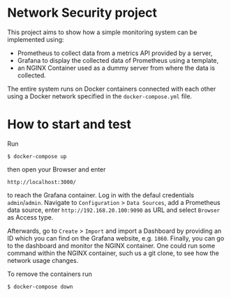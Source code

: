 # Network Security project

This project aims to show how a simple monitoring system can be implemented using:

- Prometheus to collect data from a metrics API provided by a server,
- Grafana to display the collected data of Prometheus using a template,
- an NGINX Container used as a dummy server from where the data is collected.

The entire system runs on Docker containers connected with each other using a Docker network specified in the ```docker-compose.yml``` file.

# How to start and test

Run

```
$ docker-compose up
```

then open your Browser and enter

```
http://localhost:3000/
```

to reach the Grafana container. Log in with the defaul credentials ```admin```/```admin```. Navigate to ```Configuration``` > ```Data Sources```, add a Prometheus data source, enter ```http://192.168.20.100:9090``` as URL and select ```Browser``` as Access type.

Afterwards, go to ```Create``` > ```Import``` and import a Dashboard by providing an ID which you can find on the Grafana website, e.g. ```1860```. Finally, you can go to the dashboard and monitor the NGINX container. One could run some command within the NGINX container, such us a git clone, to see how the network usage changes.

To remove the containers run 

```
$ docker-compose down
```
